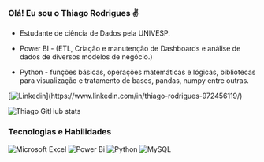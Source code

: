 

### Olá! Eu sou o Thiago Rodrigues ✌
- Estudante de ciência de Dados pela UNIVESP.

- Power BI - (ETL, Criação e manutenção de Dashboards e análise de dados de diversos modelos de negócio.)

- Python - funções básicas, operações matemáticas e lógicas, bibliotecas para visualização e tratamento de bases, 
pandas, numpy entre outras.



[![Linkedin](https://img.shields.io/badge/LinkedIn-0077B5?style=for-the-badge&logo=linkedin&logoColor=white.)](https://www.linkedin.com/in/thiago-rodrigues-972456119/)



![Thiago GitHub stats](https://github-readme-stats.vercel.app/api?username=thii-rodriguees&show_icons=true&theme=radical)



### Tecnologias e Habilidades 


![Microsoft Excel](https://img.shields.io/badge/Microsoft_Excel-217346?style=for-the-badge&logo=microsoft-excel&logoColor=white)
![Power Bi](https://img.shields.io/badge/power_bi-F2C811?style=for-the-badge&logo=powerbi&logoColor=black)
![Python](https://img.shields.io/badge/python-3670A0?style=for-the-badge&logo=python&logoColor=ffdd54)
![MySQL](https://img.shields.io/badge/mysql-%2300f.svg?style=for-the-badge&logo=mysql&logoColor=white)
